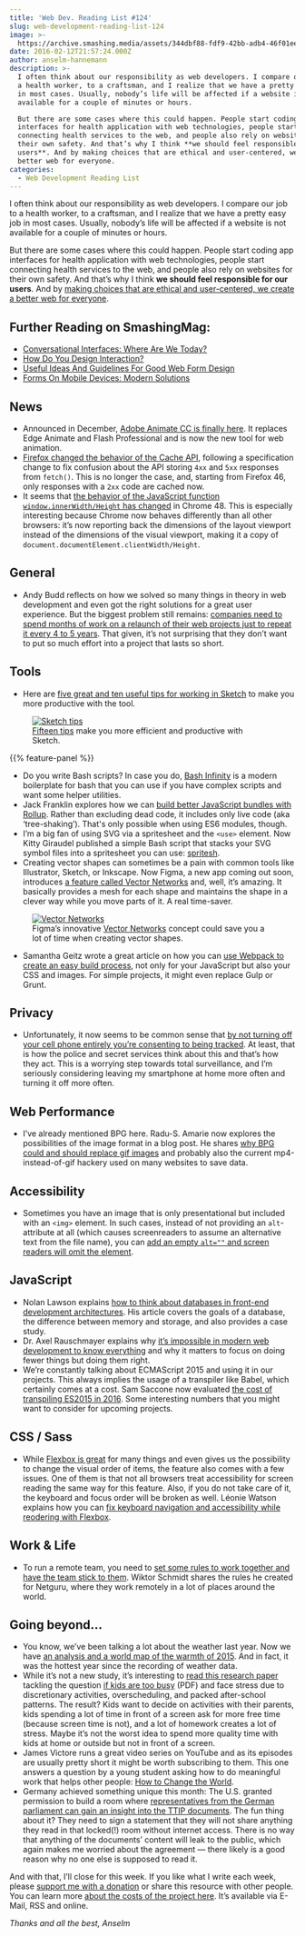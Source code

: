 ```yaml
---
title: 'Web Dev. Reading List #124'
slug: web-development-reading-list-124
image: >-
  https://archive.smashing.media/assets/344dbf88-fdf9-42bb-adb4-46f01eedd629/5b9d41c9-ce63-47b7-a828-ccfee704c190/vector-networks-opt.png
date: 2016-02-12T21:57:24.000Z
author: anselm-hannemann
description: >-
  I often think about our responsibility as web developers. I compare our job to
  a health worker, to a craftsman, and I realize that we have a pretty easy job
  in most cases. Usually, nobody’s life will be affected if a website is not
  available for a couple of minutes or hours.

  But there are some cases where this could happen. People start coding app
  interfaces for health application with web technologies, people start
  connecting health services to the web, and people also rely on websites for
  their own safety. And that’s why I think **we should feel responsible for our
  users**. And by making choices that are ethical and user-centered, we create a
  better web for everyone.
categories:
  - Web Development Reading List
---
```

I often think about our responsibility as web developers. I compare our job to a health worker, to a craftsman, and I realize that we have a pretty easy job in most cases. Usually, nobody’s life will be affected if a website is not available for a couple of minutes or hours.

But there are some cases where this could happen. People start coding app interfaces for health application with web technologies, people start connecting health services to the web, and people also rely on websites for their own safety. And that’s why I think <strong>we should feel responsible for our users</strong>. And by <a href="https://ethicalweb.org/">making choices that are ethical and user-centered, we create a better web for everyone</a>.</p>

## <span class="rh">Further Reading</span> on SmashingMag:

*   [<span class="headline">Conversational Interfaces: Where Are We Today?</span>](https://www.smashingmagazine.com/2016/07/conversational-interfaces-where-are-we-today-where-are-we-heading/)
*   [How Do You Design Interaction?](https://www.smashingmagazine.com/2014/07/how-do-you-design-interaction/)
*   [Useful Ideas And Guidelines For Good Web Form Design](https://www.smashingmagazine.com/2011/06/useful-ideas-and-guidelines-for-good-web-form-design/)
*   [Forms On Mobile Devices: Modern Solutions](https://www.smashingmagazine.com/2010/03/forms-on-mobile-devices-modern-solutions/)

## News

*   Announced in December, [Adobe Animate CC is finally here](https://blogs.adobe.com/animate/animate-cc-is-here/). It replaces Edge Animate and Flash Professional and is now the new tool for web animation.
*   [Firefox changed the behavior of the Cache API](https://www.fxsitecompat.com/en-CA/docs/2016/cache-api-now-rejects-unsuccessful-responses/), following a specification change to fix confusion about the API storing `4xx` and `5xx` responses from `fetch()`. This is no longer the case, and, starting from Firefox 46, only responses with a `2xx` code are cached now.
*   It seems that [the behavior of the JavaScript function `window.innerWidth/Height` has changed](https://www.quirksmode.org/blog/archives/2016/02/chrome_change_b.html) in Chrome 48\. This is especially interesting because Chrome now behaves differently than all other browsers: it’s now reporting back the dimensions of the layout viewport instead of the dimensions of the visual viewport, making it a copy of `document.documentElement.clientWidth/Height`.</p>

## General

*   Andy Budd reflects on how we solved so many things in theory in web development and even got the right solutions for a great user experience. But the biggest problem still remains: [companies need to spend months of work on a relaunch of their web projects just to repeat it every 4 to 5 years](https://www.andybudd.com/archives/2016/02/we_won_the_moral_argument_but_did_we_los/). That given, it’s not surprising that they don’t want to put so much effort into a project that lasts so short.</p>

## Tools

*   Here are [five great and ten useful tips for working in Sketch](https://medium.com/sketch-app-sources/5-very-special-10-sketch-tips-3d63802280bc) to make you more productive with the tool.

<figure class="fwi"><a href="https://medium.com/sketch-app-sources/5-very-special-10-sketch-tips-3d63802280bc"><img loading="lazy" decoding="async" src="https://archive.smashing.media/assets/344dbf88-fdf9-42bb-adb4-46f01eedd629/eb135541-e64f-416d-8742-76b028faa674/sketch-tips-opt.png" alt="Sketch tips" /></a><figcaption><a href="https://medium.com/sketch-app-sources/5-very-special-10-sketch-tips-3d63802280bc">Fifteen tips</a> make you more efficient and productive with Sketch.</figcaption></figure>

{{% feature-panel %}}

*   Do you write Bash scripts? In case you do, [Bash Infinity](https://invent.life/project/bash-infinity-framework/) is a modern boilerplate for bash that you can use if you have complex scripts and want some helper utilities.
*   Jack Franklin explores how we can [build better JavaScript bundles with Rollup](https://javascriptplayground.com/blog/2016/02/better-bundles-rollup). Rather than excluding dead code, it includes only live code (aka ‘tree-shaking’). That's only possible when using ES6 modules, though.
*   I’m a big fan of using SVG via a spritesheet and the `<use>` element. Now Kitty Giraudel published a simple Bash script that stacks your SVG symbol files into a spritesheet you can use: [spritesh](https://dev.edenspiekermann.com/2016/02/10/introducing-spritesh/).
*   Creating vector shapes can sometimes be a pain with common tools like Illustrator, Sketch, or Inkscape. Now Figma, a new app coming out soon, introduces [a feature called Vector Networks](https://medium.com/figma-design/introducing-vector-networks-3b877d2b864f) and, well, it’s amazing. It basically provides a mesh for each shape and maintains the shape in a clever way while you move parts of it. A real time-saver.

<figure class="FWI"><a href="https://medium.com/figma-design/introducing-vector-networks-3b877d2b864f"><img loading="lazy" decoding="async" src="https://archive.smashing.media/assets/344dbf88-fdf9-42bb-adb4-46f01eedd629/5b9d41c9-ce63-47b7-a828-ccfee704c190/vector-networks-opt.png" alt="Vector Networks" /></a><figcaption>Figma’s innovative <a href="https://medium.com/figma-design/introducing-vector-networks-3b877d2b864f">Vector Networks</a> concept could save you a lot of time when creating vector shapes.</figcaption></figure>

*   Samantha Geitz wrote a great article on how you can [use Webpack to create an easy build process](https://blog.tighten.co/unpacking-webpack), not only for your JavaScript but also your CSS and images. For simple projects, it might even replace Gulp or Grunt.</p>

## Privacy

*   Unfortunately, it now seems to be common sense that [by not turning off your cell phone entirely you’re consenting to being tracked](https://www.deepdotweb.com/2016/02/11/turning-your-phone-on-is-consenting-to-being-tracked/). At least, that is how the police and secret services think about this and that’s how they act. This is a worrying step towards total surveillance, and I’m seriously considering leaving my smartphone at home more often and turning it off more often.</p>

## Web Performance

*   I’ve already mentioned BPG here. Radu-S. Amarie now explores the possibilities of the image format in a blog post. He shares [why BPG could and should replace gif images](https://eek.stfi.re/why-bpg-will-replace-gifs-and-not-only/) and probably also the current mp4-instead-of-gif hackery used on many websites to save data.</p>

## Accessibility

*   Sometimes you have an image that is only presentational but included with an `<img>` element. In such cases, instead of not providing an `alt`-attribute at all (which causes screenreaders to assume an alternative text from the file name), you can [add an empty `alt=""` and screen readers will omit the element](https://www.paciellogroup.com/blog/2016/02/short-note-on-use-of-alt-and-the-title-attribute/).</p>

## JavaScript

*   Nolan Lawson explains [how to think about databases in front-end development architectures](https://nolanlawson.com/2016/02/08/how-to-think-about-databases/). His article covers the goals of a database, the difference between memory and storage, and also provides a case study.
*   Dr. Axel Rauschmayer explains why [it’s impossible in modern web development to know everything](https://www.2ality.com/2016/02/js-fatigue-fatigue.html) and why it matters to focus on doing fewer things but doing them right.
*   We’re constantly talking about ECMAScript 2015 and using it in our projects. This always implies the usage of a transpiler like Babel, which certainly comes at a cost. Sam Saccone now evaluated [the cost of transpiling ES2015 in 2016](https://github.com/samccone/The-cost-of-transpiling-es2015-in-2016). Some interesting numbers that you might want to consider for upcoming projects.</p>

## CSS / Sass

*   While [Flexbox is great](https://www.smashingmagazine.com/2013/05/centering-elements-with-flexbox/ "Flexbox Is As Easy As Pie") for many things and even gives us the possibility to change the visual order of items, the feature also comes with a few issues. One of them is that not all browsers treat accessibility for screen reading the same way for this feature. Also, if you do not take care of it, the keyboard and focus order will be broken as well. Léonie Watson explains how you can [fix keyboard navigation and accessibility while reodering with Flexbox](https://tink.uk/flexbox-the-keyboard-navigation-disconnect/).</p>

## Work & Life

*   To run a remote team, you need to [set some rules to work together and have the team stick to them](https://www.netguru.co/blog/10-commandments-of-running-a-remote-team). Wiktor Schmidt shares the rules he created for Netguru, where they work remotely in a lot of places around the world.</p>

## Going beyond…

*   You know, we’ve been talking a lot about the weather last year. Now we have [an analysis and a world map of the warmth of 2015](https://www.ncdc.noaa.gov/sotc/global/201513). And in fact, it was the hottest year since the recording of weather data.
*   While it’s not a new study, it’s interesting to [read this research paper](https://eric.ed.gov/?id=EJ962881) tackling the question [if kids are too busy](https://web.extension.illinois.edu/cook/downloads/42013.pdf) (PDF) and face stress due to discretionary activities, overscheduling, and packed after-school patterns. The result? Kids want to decide on activities with their parents, kids spending a lot of time in front of a screen ask for more free time (because screen time is not), and a lot of homework creates a lot of stress. Maybe it’s not the worst idea to spend more quality time with kids at home or outside but not in front of a screen.
*   James Victore runs a great video series on YouTube and as its episodes are usually pretty short it might be worth subscribing to them. This one answers a question by a young student asking how to do meaningful work that helps other people: [How to Change the World](https://www.youtube.com/watch?v=XvK4tK99WQg).
*   Germany achieved something unique this month: The U.S. granted permission to build a room where [representatives from the German parliament can gain an insight into the TTIP documents](https://www.theregister.co.uk/2016/02/10/surreal_world_of_the_ttip/?mt=1455173994705). The fun thing about it? They need to sign a statement that they will not share anything they read in that locked(!) room without internet access. There is no way that anything of the documents’ content will leak to the public, which again makes me worried about the agreement — there likely is a good reason why no one else is supposed to read it.

And with that, I’ll close for this week. If you like what I write each week, please <a href="https://wdrl.info/donate">support me with a donation</a> or share this resource with other people. You can learn more <a href="https://wdrl.info/costs/">about the costs of the project here</a>. It’s available via E-Mail, RSS and online.

<em>Thanks and all the best,
Anselm</em>

